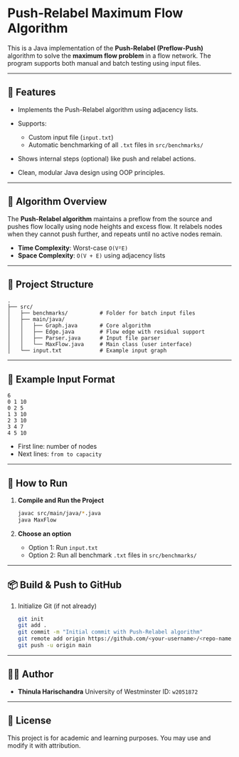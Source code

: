 # Push-Relabel Maximum Flow Algorithm

This is a Java implementation of the **Push-Relabel (Preflow-Push)** algorithm to solve the **maximum flow problem** in a flow network. The program supports both manual and batch testing using input files.

---

## 📌 Features

* Implements the Push-Relabel algorithm using adjacency lists.
* Supports:

  * Custom input file (`input.txt`)
  * Automatic benchmarking of all `.txt` files in `src/benchmarks/`
* Shows internal steps (optional) like push and relabel actions.
* Clean, modular Java design using OOP principles.

---

## 🧠 Algorithm Overview

The **Push-Relabel algorithm** maintains a preflow from the source and pushes flow locally using node heights and excess flow. It relabels nodes when they cannot push further, and repeats until no active nodes remain.

* **Time Complexity**: Worst-case `O(V²E)`
* **Space Complexity**: `O(V + E)` using adjacency lists

---

## 📁 Project Structure

```
.
├── src/
│   ├── benchmarks/          # Folder for batch input files
│   ├── main/java/
│   │   ├── Graph.java       # Core algorithm
│   │   ├── Edge.java        # Flow edge with residual support
│   │   ├── Parser.java      # Input file parser
│   │   └── MaxFlow.java     # Main class (user interface)
│   └── input.txt            # Example input graph
```

---

## 📄 Example Input Format

```
6
0 1 10
0 2 5
1 3 10
2 3 10
3 4 7
4 5 10
```

* First line: number of nodes
* Next lines: `from to capacity`

---

## 🚀 How to Run

1. **Compile and Run the Project**

   ```bash
   javac src/main/java/*.java
   java MaxFlow
   ```

2. **Choose an option**

   * Option 1: Run `input.txt`
   * Option 2: Run all benchmark `.txt` files in `src/benchmarks/`

---

## 📦 Build & Push to GitHub

1. Initialize Git (if not already)

   ```bash
   git init
   git add .
   git commit -m "Initial commit with Push-Relabel algorithm"
   git remote add origin https://github.com/<your-username>/<repo-name>.git
   git push -u origin main
   ```

---

## 🧑‍💻 Author

* **Thinula Harischandra**
  University of Westminster
  ID: `w2051872`

---

## 📜 License

This project is for academic and learning purposes. You may use and modify it with attribution.
